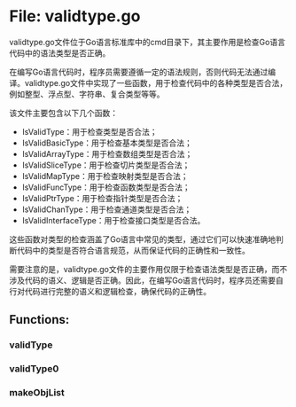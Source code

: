 # File: validtype.go

validtype.go文件位于Go语言标准库中的cmd目录下，其主要作用是检查Go语言代码中的语法类型是否正确。

在编写Go语言代码时，程序员需要遵循一定的语法规则，否则代码无法通过编译。validtype.go文件中实现了一些函数，用于检查代码中的各种类型是否合法，例如整型、浮点型、字符串、复合类型等等。

该文件主要包含以下几个函数：

- IsValidType：用于检查类型是否合法；
- IsValidBasicType：用于检查基本类型是否合法；
- IsValidArrayType：用于检查数组类型是否合法；
- IsValidSliceType：用于检查切片类型是否合法；
- IsValidMapType：用于检查映射类型是否合法；
- IsValidFuncType：用于检查函数类型是否合法；
- IsValidPtrType：用于检查指针类型是否合法；
- IsValidChanType：用于检查通道类型是否合法；
- IsValidInterfaceType：用于检查接口类型是否合法。

这些函数对类型的检查涵盖了Go语言中常见的类型，通过它们可以快速准确地判断代码中的类型是否符合语言规范，从而保证代码的正确性和一致性。

需要注意的是，validtype.go文件的主要作用仅限于检查语法类型是否正确，而不涉及代码的语义、逻辑是否正确。因此，在编写Go语言代码时，程序员还需要自行对代码进行完整的语义和逻辑检查，确保代码的正确性。

## Functions:

### validType





### validType0





### makeObjList





